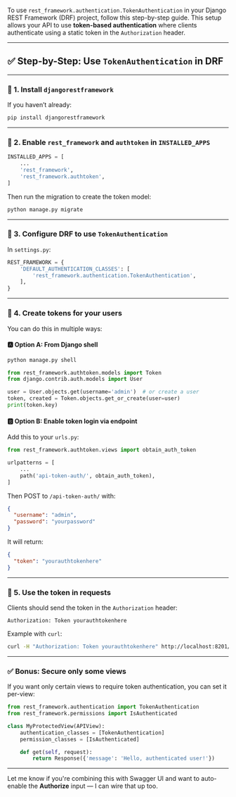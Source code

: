 To use `rest_framework.authentication.TokenAuthentication` in your Django REST Framework (DRF) project, follow this step-by-step guide. This setup allows your API to use **token-based authentication** where clients authenticate using a static token in the `Authorization` header.

---

## ✅ Step-by-Step: Use `TokenAuthentication` in DRF

---

### 🔹 1. Install `djangorestframework`

If you haven’t already:

```bash
pip install djangorestframework
```

---

### 🔹 2. Enable `rest_framework` and `authtoken` in `INSTALLED_APPS`

```python
INSTALLED_APPS = [
    ...
    'rest_framework',
    'rest_framework.authtoken',
]
```

Then run the migration to create the token model:

```bash
python manage.py migrate
```

---

### 🔹 3. Configure DRF to use `TokenAuthentication`

In `settings.py`:

```python
REST_FRAMEWORK = {
    'DEFAULT_AUTHENTICATION_CLASSES': [
        'rest_framework.authentication.TokenAuthentication',
    ],
}
```

---

### 🔹 4. Create tokens for your users

You can do this in multiple ways:

#### 🅰️ Option A: From Django shell

```bash
python manage.py shell
```

```python
from rest_framework.authtoken.models import Token
from django.contrib.auth.models import User

user = User.objects.get(username='admin')  # or create a user
token, created = Token.objects.get_or_create(user=user)
print(token.key)
```

#### 🅱️ Option B: Enable token login via endpoint

Add this to your `urls.py`:

```python
from rest_framework.authtoken.views import obtain_auth_token

urlpatterns = [
    ...
    path('api-token-auth/', obtain_auth_token),
]
```

Then POST to `/api-token-auth/` with:

```json
{
  "username": "admin",
  "password": "yourpassword"
}
```

It will return:

```json
{
  "token": "yourauthtokenhere"
}
```

---

### 🔹 5. Use the token in requests

Clients should send the token in the `Authorization` header:

```
Authorization: Token yourauthtokenhere
```

Example with `curl`:

```bash
curl -H "Authorization: Token yourauthtokenhere" http://localhost:8201/api/your-secure-endpoint/
```

---

### ✅ Bonus: Secure only some views

If you want only certain views to require token authentication, you can set it per-view:

```python
from rest_framework.authentication import TokenAuthentication
from rest_framework.permissions import IsAuthenticated

class MyProtectedView(APIView):
    authentication_classes = [TokenAuthentication]
    permission_classes = [IsAuthenticated]

    def get(self, request):
        return Response({'message': 'Hello, authenticated user!'})
```

---

Let me know if you're combining this with Swagger UI and want to auto-enable the **Authorize** input — I can wire that up too.

